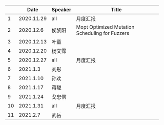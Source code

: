|      | Date       | Speaker | Title    |
| ---- | ---------- | ------- | -------- |
| 1    | 2020.11.29 | all     | 月度汇报 |
| 2    | 2020.12.6  | 侯黎阳  |Mopt Optimized Mutation Scheduling for Fuzzers|
| 3    | 2020.12.13 | 叶童    |          |
| 4    | 2020.12.20 | 杨文霈  |          |
| 5    | 2020.12.27 | all     | 月度汇报 |
| 6    | 2021.1.3   | 刘彤    |          |
| 7    | 2021.1.10  | 孙欢    |          |
| 8    | 2021.1.17  | 蒋聪    |          |
| 9    | 2021.1.24  | 戈忠信  |          |
| 10   | 2021.1.31  | all     | 月度汇报 |
| 11   | 2021.2.7   | 武岳    |          |

